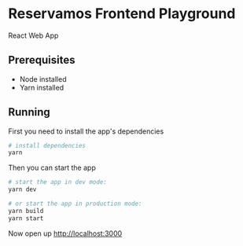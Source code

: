# Reservamos Frontend Playground

React Web App

## Prerequisites

- Node installed
- Yarn installed

## Running

First you need to install the app's dependencies

```sh
# install dependencies
yarn
```

Then you can start the app

```sh
# start the app in dev mode:
yarn dev

# or start the app in production mode:
yarn build
yarn start
```

Now open up [http://localhost:3000](http://localhost:3000)
